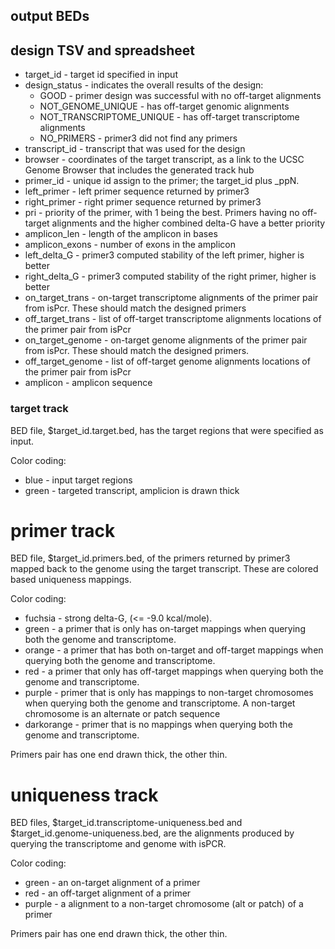 
## output BEDs

## design TSV and spreadsheet

* target_id - target id specified in input
* design_status - indicates the overall results of the design:
  * GOOD - primer design was successful with no off-target alignments
  * NOT_GENOME_UNIQUE - has off-target genomic alignments
  * NOT_TRANSCRIPTOME_UNIQUE - has off-target transcriptome alignments
  * NO_PRIMERS - primer3 did not find any primers
* transcript_id - transcript that was used for the design
* browser - coordinates of the target transcript, as a link to the UCSC Genome Browser that includes the generated track hub
* primer_id - unique id assign to the primer; the target_id plus _ppN.
* left_primer - left primer sequence returned by primer3
* right_primer - right primer sequence returned by primer3
* pri - priority of the primer, with 1 being the best.  Primers having no off-target alignments and the higher combined delta-G have a better priority
* amplicon_len - length of the amplicon in bases
* amplicon_exons - number of exons in the amplicon
* left_delta_G - primer3 computed stability of the left primer, higher is better
* right_delta_G - primer3 computed stability of the right primer, higher is better
* on_target_trans - on-target transcriptome alignments of the primer pair from isPcr.  These should match the designed primers
* off_target_trans - list of off-target transcriptome alignments locations of the primer pair from isPcr
* on_target_genome - on-target genome alignments of the primer pair from isPcr.  These should match the designed primers.
* off_target_genome - list of off-target genome alignments locations of the primer pair from isPcr
* amplicon - amplicon sequence 


### target track

BED file, $target_id.target.bed, has the target regions that were specified as input.

Color coding:
* blue - input target regions
* green - targeted transcript, amplicion is drawn thick

# primer track

BED file, $target_id.primers.bed, of the primers returned by primer3 mapped
back to the genome using the target transcript.  These are colored based
uniqueness mappings.

Color coding:
* fuchsia - strong delta-G, (<= -9.0 kcal/mole).
* green - a primer that is only has on-target mappings when querying both the genome and transcriptome.
* orange  - a primer that has both on-target and off-target mappings when querying both the genome and transcriptome.
* red - a primer that only has off-target mappings when querying both the genome and transcriptome.
* purple - primer that is only has mappings to non-target chromosomes when querying both the genome and transcriptome.  A non-target chromosome is an alternate or patch sequence
* darkorange - primer that is no mappings when querying both the genome and transcriptome.

Primers pair has one end drawn thick, the other thin.

# uniqueness track

BED files, $target_id.transcriptome-uniqueness.bed and $target_id.genome-uniqueness.bed,
are the alignments produced by querying the transcriptome and genome with isPCR.

Color coding:
* green - an on-target alignment of a primer
* red - an off-target alignment of a primer
* purple - a alignment to a non-target chromosome (alt or patch) of a primer

Primers pair has one end drawn thick, the other thin.
